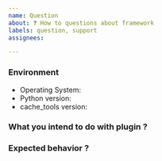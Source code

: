```yaml
---
name: Question
about: ❓ How to questions about framework
labels: question, support
assignees:

---
```


### Environment
- Operating System:
- Python version:
- cache_tools version:

### What you intend to do with plugin ?
<!-- A clear and concise description of what you want to with framework. -->

### Expected behavior ?
<!-- A clear and concise description of what you expected to happen. -->
